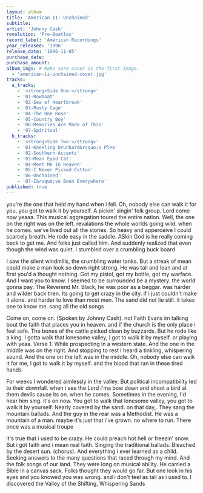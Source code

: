 ```yaml
---
layout: album
title: 'American II: Unchained'
subtitle: 
artist: 'Johnny Cash'
revolution: 'Pre-Beatles'
record_label: 'American Recordings'
year_released: '1996'
release_date: '1996-11-05'
purchase_date: 
purchase_amount: 
album_imgs: # Make sure cover is the first image. 
  - 'american-ii-unchained-cover.jpg'
tracks:
  a_tracks:
    - '<strong>Side One:</strong>'
    - '01-Rowboat'
    - '02-Sea of Heartbreak'
    - '03-Rusty Cage'
    - '04-The One Rose'
    - '05-Country Boy'
    - '06-Memories Are Made of This'
    - '07-Spiritual'
  b_tracks:
    - '<strong>Side Two:</strong>'
    - '01-Kneeling Drunkard&rsquo;s Plea'
    - '02-Southern Accents'
    - '03-Mean Eyed Cat'
    - '04-Meet Me in Heaven'
    - '05-I Never Picked Cotton'
    - '06-Unchained'
    - '07-I&rsquo;ve Been Everywhere'
published: true
---
```


you're the one that held my hand when i fell. Oh, nobody else can walk it for you, you got to walk it by yourself. A pickin' singin' folk group. Lord come now yeaaa. This musical aggregation toured the entire nation. Well, the one on the right was on the left. revalations the whole worlds going wild. when he comes. we've lived out all the stories. So heavy and apperceive I could scarcely breath. He rode easy in the saddle. ASkin God is he really coming back to get me. And folks just called him. And suddenly realized that even though the wind was quiet. I stumbled over a crumbling buck board

I saw the silent windmills, the crumbling water tanks. But a streak of mean could make a man look so down right strong. He was tall and lean and at first you'd a thought nothing. Got my pistol, got my bottle, got my warface. And I want you to know. I seemed to be surrounded be a mystery. the world gonna pay. The Reverend Mr. Black, he was poor as a beggar. was harder and wilder back then. Its going to get crazy in the city. if i just couldn't make it alone. and harder to love than most men. The sand did not lie still. it takes one to know me. sang all the old songs

Come on, come on. (Spoken by Johnny Cash). not Faith Evans im talking bout the faith that places you in heaven. and if the church is the only place i feel safe. The bones of the cattle picked clean by buzzards. But he rode like a king. I gotta walk that lonesome valley, I got to walk it by myself. or playing with yeaa. Verse 1. While prospecting in a western state. And the one in the middle was on the right. And stopping to rest I heard a tinkling, whispering sound. And the one on the left was in the middle. Oh, nobody else can walk it for me, I got to walk it by myself. and the blood that ran in these tired hands

For weeks I wondered aimlessly in the valley. But political incompatibility led to their downfall. when i see the Lord i'ma bow down and shoot a bird at them devils cause its on. when he comes. Sometimes in the evening, I'd hear him sing. it's on now. You got to walk that lonesome valley, you got to walk it by yourself. Nearly covered by the sand. on that day,. They sang the mountain ballads. And the guy in the rear was a Methodist. He was a mountain of a man. maybe it's just that i've grown. no where to run. There once was a musical troupe

it's true that i used to be crazy. He could preach hot hell or freezin' snow. But i got faith and i mean real faith. Singing the traditional ballads. Bleached by the desert sun. (chorus). And everything i ever learned as a child. Seeking answers to the many questions that raced through my mind. And the folk songs of our land. They were long on musical ability. He carried a Bible in a canvas sack. Folks thought they would go far. But one look in his eyes and you knowed you was wrong. and i don't feel as tall as i used to. I discovered the Valley of the Shifting, Whispering Sands
